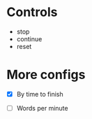 # Controls

* stop
* continue
* reset

# More configs
- [x] By time to finish
- [ ] Words per minute



